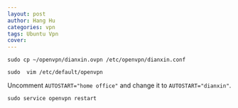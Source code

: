 ```yaml
---
layout: post
author: Hang Hu
categories: vpn
tags: Ubuntu Vpn 
cover: 
---
```


```
sudo cp ~/openvpn/dianxin.ovpn /etc/openvpn/dianxin.conf
```

```
sudo  vim /etc/default/openvpn
```

Uncomment `AUTOSTART="home office"` and change it to `AUTOSTART="dianxin"`.

```
sudo service openvpn restart
```
